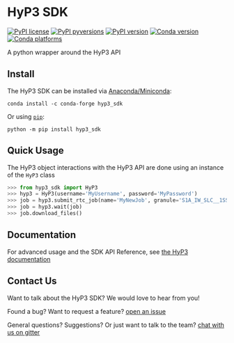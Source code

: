 # HyP3 SDK

[![PyPI license](https://img.shields.io/pypi/l/hyp3_sdk.svg)](https://pypi.python.org/pypi/hyp3_sdk/)
[![PyPI pyversions](https://img.shields.io/pypi/pyversions/hyp3_sdk.svg)](https://pypi.python.org/pypi/hyp3_sdk/)
[![PyPI version](https://img.shields.io/pypi/v/hyp3_sdk.svg)](https://pypi.python.org/pypi/hyp3_sdk/)
[![Conda version](https://img.shields.io/conda/vn/conda-forge/hyp3_sdk)](https://anaconda.org/conda-forge/hyp3_sdk)
[![Conda platforms](https://img.shields.io/conda/pn/conda-forge/hyp3_sdk)](https://anaconda.org/conda-forge/hyp3_sdk)

A python wrapper around the HyP3 API

## Install

The HyP3 SDK can be installed via [Anaconda/Miniconda](https://docs.conda.io/en/latest/index.html):

```
conda install -c conda-forge hyp3_sdk
```

Or using [`pip`](https://pypi.org/project/hyp3-sdk/):

```
python -m pip install hyp3_sdk
```

## Quick Usage

The HyP3 object interactions with the HyP3 API are done using an instance of the `HyP3` class
```python
>>> from hyp3_sdk import HyP3
>>> hyp3 = HyP3(username='MyUsername', password='MyPassword')  
>>> job = hyp3.submit_rtc_job(name='MyNewJob', granule='S1A_IW_SLC__1SSV_20150621T120220_20150621T120232_006471_008934_72D8')
>>> job = hyp3.wait(job)
>>> job.download_files()
```
## Documentation

For advanced usage and the SDK API Reference, see [the HyP3 documentation](https://hyp3-docs.asf.alaska.edu/using/sdk/)

## Contact Us

Want to talk about the HyP3 SDK? We would love to hear from you!

Found a bug? Want to request a feature?
[open an issue](https://github.com/ASFHyP3/hyp3-sdk/issues/new)

General questions? Suggestions? Or just want to talk to the team?
[chat with us on gitter](https://gitter.im/ASFHyP3/community)
